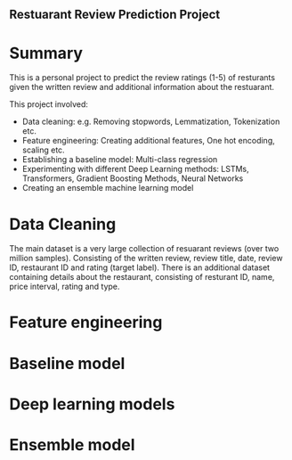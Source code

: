 ## Restuarant Review Prediction Project

# Summary
This is a personal project to predict the review ratings (1-5) of resturants given the written review and additional information about the restuarant.

This project involved:
* Data cleaning: e.g. Removing stopwords, Lemmatization, Tokenization etc.
* Feature engineering: Creating additional features, One hot encoding, scaling etc.
* Establishing a baseline model: Multi-class regression
* Experimenting with different Deep Learning methods: LSTMs, Transformers, Gradient Boosting Methods, Neural Networks
* Creating an ensemble machine learning model

# Data Cleaning
The main dataset is a very large collection of resuarant reviews (over two million samples). Consisting of the written review, review title, date, review ID, restaurant ID and rating (target label). There is an additional dataset containing details about the restaurant, consisting of resturant ID, name, price interval, rating and type.



# Feature engineering

# Baseline model

# Deep learning models

# Ensemble model
